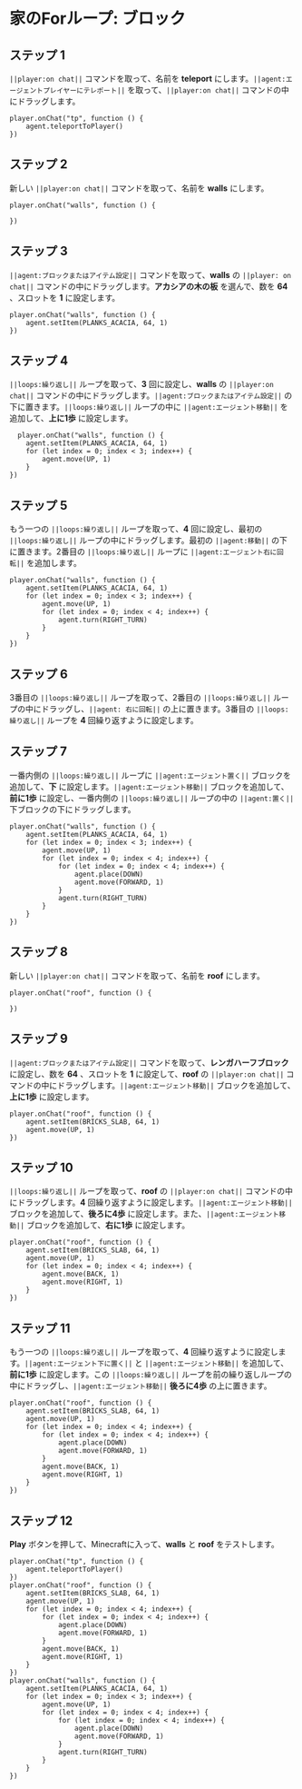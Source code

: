 # 家のForループ: ブロック

## ステップ 1
``||player:on chat||`` コマンドを取って、名前を **teleport** にします。``||agent:エージェントプレイヤーにテレポート||`` を取って、``||player:on chat||`` コマンドの中にドラッグします。

```blocks
player.onChat("tp", function () { 
    agent.teleportToPlayer() 
}) 
```

## ステップ 2
新しい ``||player:on chat||`` コマンドを取って、名前を **walls** にします。

```blocks
player.onChat("walls", function () { 
 
}) 
```

## ステップ 3
``||agent:ブロックまたはアイテム設定||`` コマンドを取って、**walls** の ``||player: on chat||`` コマンドの中にドラッグします。**アカシアの木の板** を選んで、数を **64** 、スロットを **1** に設定します。

```blocks
player.onChat("walls", function () { 
    agent.setItem(PLANKS_ACACIA, 64, 1) 
}) 
```

## ステップ 4
``||loops:繰り返し||`` ループを取って、**3** 回に設定し、**walls** の ``||player:on chat||`` コマンドの中にドラッグします。``||agent:ブロックまたはアイテム設定||`` の下に置きます。``||loops:繰り返し||`` ループの中に ``||agent:エージェント移動||`` を追加して、**上に1歩** に設定します。

```blocks
  player.onChat("walls", function () { 
    agent.setItem(PLANKS_ACACIA, 64, 1) 
    for (let index = 0; index < 3; index++) { 
        agent.move(UP, 1) 
    } 
}) 
```

## ステップ 5
もう一つの ``||loops:繰り返し||`` ループを取って、**4** 回に設定し、最初の ``||loops:繰り返し||`` ループの中にドラッグします。最初の ``||agent:移動||`` の下に置きます。2番目の ``||loops:繰り返し||`` ループに ``||agent:エージェント右に回転||`` を追加します。

```blocks
player.onChat("walls", function () { 
    agent.setItem(PLANKS_ACACIA, 64, 1) 
    for (let index = 0; index < 3; index++) { 
        agent.move(UP, 1) 
        for (let index = 0; index < 4; index++) { 
            agent.turn(RIGHT_TURN) 
        } 
    } 
}) 
```

## ステップ 6
3番目の ``||loops:繰り返し||`` ループを取って、2番目の ``||loops:繰り返し||`` ループの中にドラッグし、``||agent: 右に回転||`` の上に置きます。3番目の ``||loops:繰り返し||`` ループを **4** 回繰り返すように設定します。

## ステップ 7
一番内側の ``||loops:繰り返し||`` ループに ``||agent:エージェント置く||`` ブロックを追加して、**下** に設定します。``||agent:エージェント移動||`` ブロックを追加して、**前に1歩** に設定し、一番内側の ``||loops:繰り返し||`` ループの中の ``||agent:置く||`` 下ブロックの下にドラッグします。

```blocks
player.onChat("walls", function () { 
    agent.setItem(PLANKS_ACACIA, 64, 1) 
    for (let index = 0; index < 3; index++) { 
        agent.move(UP, 1) 
        for (let index = 0; index < 4; index++) { 
            for (let index = 0; index < 4; index++) { 
                agent.place(DOWN) 
                agent.move(FORWARD, 1) 
            } 
            agent.turn(RIGHT_TURN) 
        } 
    } 
}) 
```

## ステップ 8
新しい ``||player:on chat||`` コマンドを取って、名前を **roof** にします。

```blocks
player.onChat("roof", function () { 
 
}) 
```

## ステップ 9
``||agent:ブロックまたはアイテム設定||`` コマンドを取って、**レンガハーフブロック** に設定し、数を **64** 、スロットを **1** に設定して、**roof** の ``||player:on chat||`` コマンドの中にドラッグします。``||agent:エージェント移動||`` ブロックを追加して、**上に1歩** に設定します。

```blocks
player.onChat("roof", function () {
    agent.setItem(BRICKS_SLAB, 64, 1)
    agent.move(UP, 1)
})
```

## ステップ 10
``||loops:繰り返し||`` ループを取って、**roof** の ``||player:on chat||`` コマンドの中にドラッグします。**4** 回繰り返すように設定します。``||agent:エージェント移動||`` ブロックを追加して、**後ろに4歩** に設定します。また、``||agent:エージェント移動||`` ブロックを追加して、**右に1歩** に設定します。

```blocks
player.onChat("roof", function () { 
    agent.setItem(BRICKS_SLAB, 64, 1) 
    agent.move(UP, 1) 
    for (let index = 0; index < 4; index++) { 
        agent.move(BACK, 1) 
        agent.move(RIGHT, 1) 
    } 
}) 
```

## ステップ 11
もう一つの ``||loops:繰り返し||`` ループを取って、**4** 回繰り返すように設定します。``||agent:エージェント下に置く||`` と ``||agent:エージェント移動||`` を追加して、**前に1歩** に設定します。この ``||loops:繰り返し||`` ループを前の繰り返しループの中にドラッグし、``||agent:エージェント移動||`` **後ろに4歩** の上に置きます。

```blocks
player.onChat("roof", function () { 
    agent.setItem(BRICKS_SLAB, 64, 1) 
    agent.move(UP, 1) 
    for (let index = 0; index < 4; index++) { 
        for (let index = 0; index < 4; index++) { 
            agent.place(DOWN) 
            agent.move(FORWARD, 1) 
        } 
        agent.move(BACK, 1) 
        agent.move(RIGHT, 1) 
    } 
}) 
```

## ステップ 12
**Play** ボタンを押して、Minecraftに入って、**walls** と **roof** をテストします。

```blocks
player.onChat("tp", function () { 
    agent.teleportToPlayer() 
}) 
player.onChat("roof", function () { 
    agent.setItem(BRICKS_SLAB, 64, 1) 
    agent.move(UP, 1) 
    for (let index = 0; index < 4; index++) { 
        for (let index = 0; index < 4; index++) { 
            agent.place(DOWN) 
            agent.move(FORWARD, 1) 
        } 
        agent.move(BACK, 1) 
        agent.move(RIGHT, 1) 
    } 
}) 
player.onChat("walls", function () { 
    agent.setItem(PLANKS_ACACIA, 64, 1) 
    for (let index = 0; index < 3; index++) { 
        agent.move(UP, 1) 
        for (let index = 0; index < 4; index++) { 
            for (let index = 0; index < 4; index++) { 
                agent.place(DOWN) 
                agent.move(FORWARD, 1) 
            } 
            agent.turn(RIGHT_TURN) 
        } 
    } 
}) 
```


